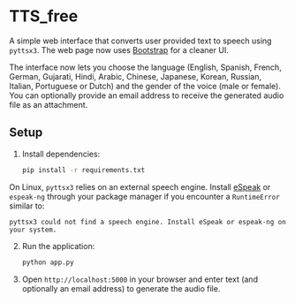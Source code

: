 # TTS_free

A simple web interface that converts user provided text to speech using `pyttsx3`.
The web page now uses [Bootstrap](https://getbootstrap.com/) for a cleaner UI.

The interface now lets you choose the language (English, Spanish, French, German,
Gujarati, Hindi, Arabic, Chinese, Japanese, Korean, Russian, Italian,
Portuguese or Dutch)
and the gender of the voice (male or female). You can optionally provide an
email address to receive the generated audio file as an attachment.

## Setup

1. Install dependencies:
   ```bash
   pip install -r requirements.txt
   ```
On Linux, `pyttsx3` relies on an external speech engine. Install
[eSpeak](https://github.com/espeak-ng/espeak-ng) or `espeak-ng` through
your package manager if you encounter a `RuntimeError` similar to:

```
pyttsx3 could not find a speech engine. Install eSpeak or espeak-ng on your system.
```

2. Run the application:
   ```bash
   python app.py
   ```

3. Open `http://localhost:5000` in your browser and enter text (and optionally
   an email address) to generate the audio file.
